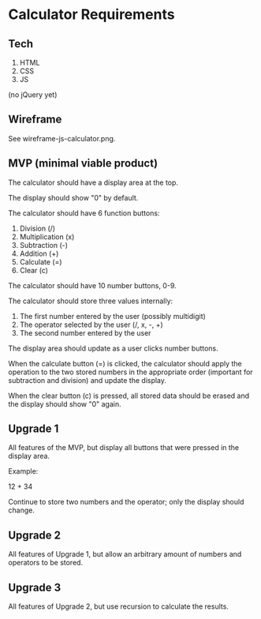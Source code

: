 # Calculator Requirements

## Tech

1. HTML
2. CSS
3. JS

(no jQuery yet)

## Wireframe

See wireframe-js-calculator.png.

## MVP (minimal viable product)

The calculator should have a display area at the top.

The display should show "0" by default.

The calculator should have 6 function buttons: 
  1. Division (/)
  2. Multiplication (x)
  3. Subtraction (-)
  4. Addition (+)
  5. Calculate (=)
  6. Clear (c)

The calculator should have 10 number buttons, 0-9.

The calculator should store three values internally:
  1. The first number entered by the user (possibly multidigit)
  2. The operator selected by the user (/, x, -, +)
  3. The second number entered by the user

The display area should update as a user clicks number buttons.

When the calculate button (=) is clicked, the calculator should
apply the operation to the two stored numbers in the appropriate 
order (important for subtraction and division) and update the
display.

When the clear button (c) is pressed, all stored data should be
erased and the display should show "0" again.

## Upgrade 1

All features of the MVP, but display all buttons that were
pressed in the display area.

Example:

  12 + 34

Continue to store two numbers and the operator; only the display
should change.

## Upgrade 2

All features of Upgrade 1, but allow an arbitrary amount of 
numbers and operators to be stored.

## Upgrade 3

All features of Upgrade 2, but use recursion to calculate the results.

